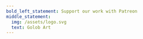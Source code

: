 ```yaml
---
bold_left_statement: Support our work with Patreon
middle_statement:
  img: /assets/logo.svg
  text: Golob Art
---
```


